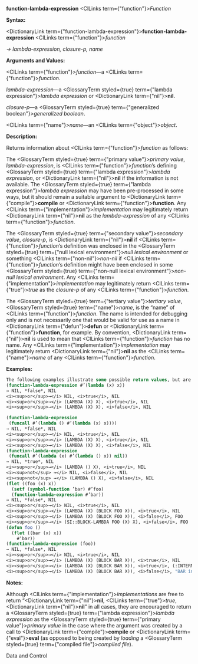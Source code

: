 **function-lambda-expression** <ClLinks  term={"function"}><i>Function</i></ClLinks> 



**Syntax:** 



<DictionaryLink  term={"function-lambda-expression"}><b>function-lambda-expression</b></DictionaryLink> <ClLinks  term={"function"}><i>function</i></ClLinks> 



*→ lambda-expression, closure-p, name* 



**Arguments and Values:** 



<ClLinks  term={"function"}><i>function</i></ClLinks>—a <ClLinks  term={"function"}><i>function</i></ClLinks>. 



*lambda-expression*—a <GlossaryTerm styled={true} term={"lambda expression"}><i>lambda expression</i></GlossaryTerm> or <DictionaryLink  term={"nil"}><b>nil</b></DictionaryLink>. 



*closure-p*—a <GlossaryTerm styled={true} term={"generalized boolean"}><i>generalized boolean</i></GlossaryTerm>. 



<ClLinks  term={"name"}><i>name</i></ClLinks>—an <ClLinks  term={"object"}><i>object</i></ClLinks>. 



**Description:** 



Returns information about <ClLinks  term={"function"}><i>function</i></ClLinks> as follows: 



The <GlossaryTerm styled={true} term={"primary value"}><i>primary value</i></GlossaryTerm>, *lambda-expression*, is <ClLinks  term={"function"}><i>function</i></ClLinks>’s defining <GlossaryTerm styled={true} term={"lambda expression"}><i>lambda expression</i></GlossaryTerm>, or <DictionaryLink  term={"nil"}><b>nil</b></DictionaryLink> if the information is not available. The <GlossaryTerm styled={true} term={"lambda expression"}><i>lambda expression</i></GlossaryTerm> may have been pre-processed in some ways, but it should remain a suitable argument to <DictionaryLink  term={"compile"}><b>compile</b></DictionaryLink> or <DictionaryLink  term={"function"}><b>function</b></DictionaryLink>. Any <ClLinks  term={"implementation"}><i>implementation</i></ClLinks> may legitimately return <DictionaryLink  term={"nil"}><b>nil</b></DictionaryLink> as the *lambda-expression* of any <ClLinks  term={"function"}><i>function</i></ClLinks>. 



The <GlossaryTerm styled={true} term={"secondary value"}><i>secondary value</i></GlossaryTerm>, *closure-p*, is <DictionaryLink  term={"nil"}><b>nil</b></DictionaryLink> if <ClLinks  term={"function"}><i>function</i></ClLinks>’s definition was enclosed in the <GlossaryTerm styled={true} term={"null lexical environment"}><i>null lexical environment</i></GlossaryTerm> or something <ClLinks  term={"non-nil"}><i>non-nil</i></ClLinks> if <ClLinks  term={"function"}><i>function</i></ClLinks>’s definition might have been enclosed in some <GlossaryTerm styled={true} term={"non-null lexical environment"}><i>non-null lexical environment</i></GlossaryTerm>. Any <ClLinks  term={"implementation"}><i>implementation</i></ClLinks> may legitimately return <ClLinks  term={"true"}><i>true</i></ClLinks> as the *closure-p* of any <ClLinks  term={"function"}><i>function</i></ClLinks>. 



The <GlossaryTerm styled={true} term={"tertiary value"}><i>tertiary value</i></GlossaryTerm>, <GlossaryTerm styled={true} term={"name"}><i>name</i></GlossaryTerm>, is the “name” of <ClLinks  term={"function"}><i>function</i></ClLinks>. The name is intended for debugging only and is not necessarily one that would be valid for use as a name in <DictionaryLink  term={"defun"}><b>defun</b></DictionaryLink> or <DictionaryLink  term={"function"}><b>function</b></DictionaryLink>, for example. By convention, <DictionaryLink  term={"nil"}><b>nil</b></DictionaryLink> is used to mean that <ClLinks  term={"function"}><i>function</i></ClLinks> has no name. Any <ClLinks  term={"implementation"}><i>implementation</i></ClLinks> may legitimately return <DictionaryLink  term={"nil"}><b>nil</b></DictionaryLink> as the <ClLinks  term={"name"}><i>name</i></ClLinks> of any <ClLinks  term={"function"}><i>function</i></ClLinks>. 



**Examples:**
```lisp
The following examples illustrate some possible return values, but are not intended to be exhaustive: 
(function-lambda-expression #’(lambda (x) x)) 
→ NIL, *false*, NIL 
<i><sup>or</sup>→</i> NIL, <i>true</i>, NIL 
<i><sup>or</sup>→</i> (LAMBDA (X) X), <i>true</i>, NIL 
<i><sup>or</sup>→</i> (LAMBDA (X) X), <i>false</i>, NIL 

(function-lambda-expression 
 (funcall #’(lambda () #’(lambda (x) x)))) 
→ NIL, *false*, NIL 
<i><sup>or</sup>→</i> NIL, <i>true</i>, NIL 
<i><sup>or</sup>→</i> (LAMBDA (X) X), <i>true</i>, NIL 
<i><sup>or</sup>→</i> (LAMBDA (X) X), <i>false</i>, NIL 
(function-lambda-expression 
 (funcall #’(lambda (x) #’(lambda () x)) nil)) 
→ NIL, *true*, NIL 
<i><sup>or</sup>→</i> (LAMBDA () X), <i>true</i>, NIL 
<i><sup>not</sup> →</i> NIL, <i>false</i>, NIL 
<i><sup>not</sup> →</i> (LAMBDA () X), <i>false</i>, NIL 
(flet ((foo (x) x)) 
  (setf (symbol-function ’bar) #’foo) 
  (function-lambda-expression #’bar)) 
→ NIL, *false*, NIL 
<i><sup>or</sup>→</i> NIL, <i>true</i>, NIL 
<i><sup>or</sup>→</i> (LAMBDA (X) (BLOCK FOO X)), <i>true</i>, NIL 
<i><sup>or</sup>→</i> (LAMBDA (X) (BLOCK FOO X)), <i>false</i>, FOO 
<i><sup>or</sup>→</i> (SI::BLOCK-LAMBDA FOO (X) X), <i>false</i>, FOO 
(defun foo () 
  (flet ((bar (x) x)) 
    #’bar)) 
(function-lambda-expression (foo)) 
→ NIL, *false*, NIL 
<i><sup>or</sup>→</i> NIL, <i>true</i>, NIL 
<i><sup>or</sup>→</i> (LAMBDA (X) (BLOCK BAR X)), <i>true</i>, NIL 
<i><sup>or</sup>→</i> (LAMBDA (X) (BLOCK BAR X)), <i>true</i>, (:INTERNAL FOO 0 BAR) 
<i><sup>or</sup>→</i> (LAMBDA (X) (BLOCK BAR X)), <i>false</i>, "BAR in FOO" 
```
**Notes:** 



Although <ClLinks  term={"implementation"}><i>implementations</i></ClLinks> are free to return “<DictionaryLink  term={"nil"}><b>nil</b></DictionaryLink>, <ClLinks  term={"true"}><i>true</i></ClLinks>, <DictionaryLink  term={"nil"}><b>nil</b></DictionaryLink>” in all cases, they are encouraged to return a <GlossaryTerm styled={true} term={"lambda expression"}><i>lambda expression</i></GlossaryTerm> as the <GlossaryTerm styled={true} term={"primary value"}><i>primary value</i></GlossaryTerm> in the case where the argument was created by a call to <DictionaryLink  term={"compile"}><b>compile</b></DictionaryLink> or <DictionaryLink  term={"eval"}><b>eval</b></DictionaryLink> (as opposed to being created by *loading* a <GlossaryTerm styled={true} term={"compiled file"}><i>compiled file</i></GlossaryTerm>). 



Data and Control 











